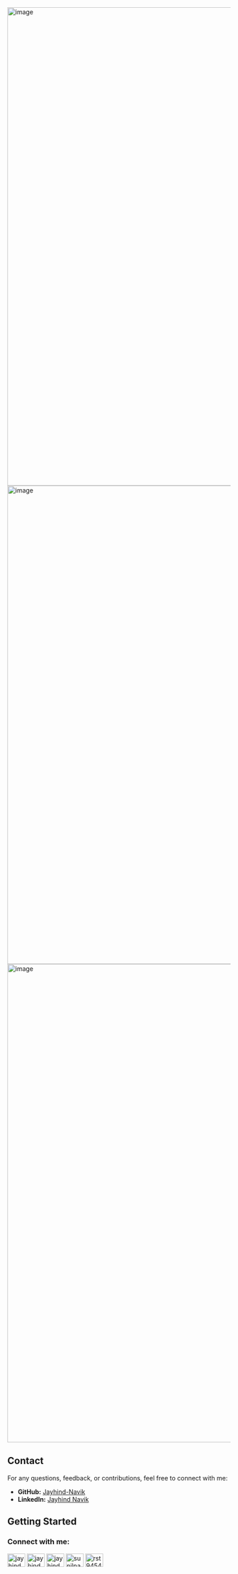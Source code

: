 <img width="1920" height="1080" alt="image" src="https://github.com/user-attachments/assets/3dd5fc9d-7bf2-4e38-8a9d-bccaa1aecdc6" />
<img width="1920" height="1080" alt="image" src="https://github.com/user-attachments/assets/6a38a756-f943-4ed0-9d9d-c0656ccf86f6" />
<img width="1920" height="1080" alt="image" src="https://github.com/user-attachments/assets/0294acf7-db34-4485-9edb-96bc68278c3f" />








## Contact

For any questions, feedback, or contributions, feel free to connect with me:

- **GitHub:** [Jayhind-Navik](https://github.com/Jayhind-Navik)
- **LinkedIn:** [Jayhind Navik](https://www.linkedin.com/in/jayhind-navik-658997214)

## Getting Started


 <h3 align="left">Connect with me:</h3>
<p align="left">
<a href="https://www.linkedin.com/in/jayhind-navik-658997214" target="blank"><img align="center" src="https://raw.githubusercontent.com/rahuldkjain/github-profile-readme-generator/master/src/images/icons/Social/twitter.svg" alt="jayhindnavik" height="30" width="40" /></a>
<a href="https://www.linkedin.com/in/jayhind-navik-658997214" target="blank"><img align="center" src="https://raw.githubusercontent.com/rahuldkjain/github-profile-readme-generator/master/src/images/icons/Social/linked-in-alt.svg" alt="jayhindnavik" height="30" width="40" /></a>
<a href="https://m.facebook.com/jayhindnavik7052/" target="blank"><img align="center" src="https://raw.githubusercontent.com/rahuldkjain/github-profile-readme-generator/master/src/images/icons/Social/facebook.svg" alt="jayhindnavik" height="30" width="40" /></a>
<a href="https://www.instagram.com/j_a_y_h_i_n_d__1947/" target="blank"><img align="center" src="https://raw.githubusercontent.com/rahuldkjain/github-profile-readme-generator/master/src/images/icons/Social/instagram.svg" alt="sunilpandey9454" height="30" width="40" /></a>
<a href="https://www.linkedin.com/in/jayhind-navik-658997214" target="blank"><img align="center" src="https://raw.githubusercontent.com/rahuldkjain/github-profile-readme-generator/master/src/images/icons/Social/youtube.svg" alt="rst9454" height="30" width="40" /></a>
</p>
